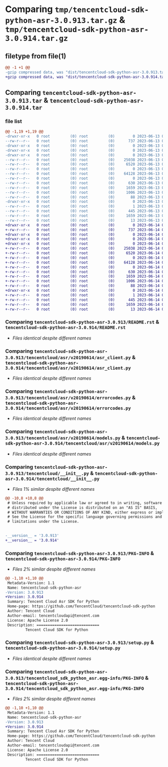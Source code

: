 # Comparing `tmp/tencentcloud-sdk-python-asr-3.0.913.tar.gz` & `tmp/tencentcloud-sdk-python-asr-3.0.914.tar.gz`

## filetype from file(1)

```diff
@@ -1 +1 @@
-gzip compressed data, was "dist/tencentcloud-sdk-python-asr-3.0.913.tar", last modified: Tue Jun 13 02:03:48 2023, max compression
+gzip compressed data, was "dist/tencentcloud-sdk-python-asr-3.0.914.tar", last modified: Wed Jun 14 00:18:32 2023, max compression
```

## Comparing `tencentcloud-sdk-python-asr-3.0.913.tar` & `tencentcloud-sdk-python-asr-3.0.914.tar`

### file list

```diff
@@ -1,19 +1,19 @@
-drwxr-xr-x   0 root         (0) root         (0)        0 2023-06-13 02:03:48.000000 tencentcloud-sdk-python-asr-3.0.913/
--rw-r--r--   0 root         (0) root         (0)      737 2023-06-13 02:03:48.000000 tencentcloud-sdk-python-asr-3.0.913/README.rst
-drwxr-xr-x   0 root         (0) root         (0)        0 2023-06-13 02:03:48.000000 tencentcloud-sdk-python-asr-3.0.913/tencentcloud/
-drwxr-xr-x   0 root         (0) root         (0)        0 2023-06-13 02:03:48.000000 tencentcloud-sdk-python-asr-3.0.913/tencentcloud/asr/
-drwxr-xr-x   0 root         (0) root         (0)        0 2023-06-13 02:03:48.000000 tencentcloud-sdk-python-asr-3.0.913/tencentcloud/asr/v20190614/
--rw-r--r--   0 root         (0) root         (0)    25038 2023-06-13 02:03:48.000000 tencentcloud-sdk-python-asr-3.0.913/tencentcloud/asr/v20190614/asr_client.py
--rw-r--r--   0 root         (0) root         (0)     6520 2023-06-13 02:03:48.000000 tencentcloud-sdk-python-asr-3.0.913/tencentcloud/asr/v20190614/errorcodes.py
--rw-r--r--   0 root         (0) root         (0)        0 2023-06-13 02:03:48.000000 tencentcloud-sdk-python-asr-3.0.913/tencentcloud/asr/v20190614/__init__.py
--rw-r--r--   0 root         (0) root         (0)    64128 2023-06-13 02:03:48.000000 tencentcloud-sdk-python-asr-3.0.913/tencentcloud/asr/v20190614/models.py
--rw-r--r--   0 root         (0) root         (0)        0 2023-06-13 02:03:48.000000 tencentcloud-sdk-python-asr-3.0.913/tencentcloud/asr/__init__.py
--rw-r--r--   0 root         (0) root         (0)      630 2023-06-13 02:03:48.000000 tencentcloud-sdk-python-asr-3.0.913/tencentcloud/__init__.py
--rw-r--r--   0 root         (0) root         (0)     1659 2023-06-13 02:03:48.000000 tencentcloud-sdk-python-asr-3.0.913/PKG-INFO
--rw-r--r--   0 root         (0) root         (0)     1006 2023-06-13 02:03:48.000000 tencentcloud-sdk-python-asr-3.0.913/setup.py
--rw-r--r--   0 root         (0) root         (0)       88 2023-06-13 02:03:48.000000 tencentcloud-sdk-python-asr-3.0.913/setup.cfg
-drwxr-xr-x   0 root         (0) root         (0)        0 2023-06-13 02:03:48.000000 tencentcloud-sdk-python-asr-3.0.913/tencentcloud_sdk_python_asr.egg-info/
--rw-r--r--   0 root         (0) root         (0)        1 2023-06-13 02:03:48.000000 tencentcloud-sdk-python-asr-3.0.913/tencentcloud_sdk_python_asr.egg-info/dependency_links.txt
--rw-r--r--   0 root         (0) root         (0)      445 2023-06-13 02:03:48.000000 tencentcloud-sdk-python-asr-3.0.913/tencentcloud_sdk_python_asr.egg-info/SOURCES.txt
--rw-r--r--   0 root         (0) root         (0)     1659 2023-06-13 02:03:48.000000 tencentcloud-sdk-python-asr-3.0.913/tencentcloud_sdk_python_asr.egg-info/PKG-INFO
--rw-r--r--   0 root         (0) root         (0)       13 2023-06-13 02:03:48.000000 tencentcloud-sdk-python-asr-3.0.913/tencentcloud_sdk_python_asr.egg-info/top_level.txt
+drwxr-xr-x   0 root         (0) root         (0)        0 2023-06-14 00:18:32.000000 tencentcloud-sdk-python-asr-3.0.914/
+-rw-r--r--   0 root         (0) root         (0)      737 2023-06-14 00:18:32.000000 tencentcloud-sdk-python-asr-3.0.914/README.rst
+drwxr-xr-x   0 root         (0) root         (0)        0 2023-06-14 00:18:32.000000 tencentcloud-sdk-python-asr-3.0.914/tencentcloud/
+drwxr-xr-x   0 root         (0) root         (0)        0 2023-06-14 00:18:32.000000 tencentcloud-sdk-python-asr-3.0.914/tencentcloud/asr/
+drwxr-xr-x   0 root         (0) root         (0)        0 2023-06-14 00:18:32.000000 tencentcloud-sdk-python-asr-3.0.914/tencentcloud/asr/v20190614/
+-rw-r--r--   0 root         (0) root         (0)    25038 2023-06-14 00:18:32.000000 tencentcloud-sdk-python-asr-3.0.914/tencentcloud/asr/v20190614/asr_client.py
+-rw-r--r--   0 root         (0) root         (0)     6520 2023-06-14 00:18:32.000000 tencentcloud-sdk-python-asr-3.0.914/tencentcloud/asr/v20190614/errorcodes.py
+-rw-r--r--   0 root         (0) root         (0)        0 2023-06-14 00:18:32.000000 tencentcloud-sdk-python-asr-3.0.914/tencentcloud/asr/v20190614/__init__.py
+-rw-r--r--   0 root         (0) root         (0)    64128 2023-06-14 00:18:32.000000 tencentcloud-sdk-python-asr-3.0.914/tencentcloud/asr/v20190614/models.py
+-rw-r--r--   0 root         (0) root         (0)        0 2023-06-14 00:18:32.000000 tencentcloud-sdk-python-asr-3.0.914/tencentcloud/asr/__init__.py
+-rw-r--r--   0 root         (0) root         (0)      630 2023-06-14 00:18:32.000000 tencentcloud-sdk-python-asr-3.0.914/tencentcloud/__init__.py
+-rw-r--r--   0 root         (0) root         (0)     1659 2023-06-14 00:18:32.000000 tencentcloud-sdk-python-asr-3.0.914/PKG-INFO
+-rw-r--r--   0 root         (0) root         (0)     1006 2023-06-14 00:18:32.000000 tencentcloud-sdk-python-asr-3.0.914/setup.py
+-rw-r--r--   0 root         (0) root         (0)       88 2023-06-14 00:18:32.000000 tencentcloud-sdk-python-asr-3.0.914/setup.cfg
+drwxr-xr-x   0 root         (0) root         (0)        0 2023-06-14 00:18:32.000000 tencentcloud-sdk-python-asr-3.0.914/tencentcloud_sdk_python_asr.egg-info/
+-rw-r--r--   0 root         (0) root         (0)        1 2023-06-14 00:18:32.000000 tencentcloud-sdk-python-asr-3.0.914/tencentcloud_sdk_python_asr.egg-info/dependency_links.txt
+-rw-r--r--   0 root         (0) root         (0)      445 2023-06-14 00:18:32.000000 tencentcloud-sdk-python-asr-3.0.914/tencentcloud_sdk_python_asr.egg-info/SOURCES.txt
+-rw-r--r--   0 root         (0) root         (0)     1659 2023-06-14 00:18:32.000000 tencentcloud-sdk-python-asr-3.0.914/tencentcloud_sdk_python_asr.egg-info/PKG-INFO
+-rw-r--r--   0 root         (0) root         (0)       13 2023-06-14 00:18:32.000000 tencentcloud-sdk-python-asr-3.0.914/tencentcloud_sdk_python_asr.egg-info/top_level.txt
```

### Comparing `tencentcloud-sdk-python-asr-3.0.913/README.rst` & `tencentcloud-sdk-python-asr-3.0.914/README.rst`

 * *Files identical despite different names*

### Comparing `tencentcloud-sdk-python-asr-3.0.913/tencentcloud/asr/v20190614/asr_client.py` & `tencentcloud-sdk-python-asr-3.0.914/tencentcloud/asr/v20190614/asr_client.py`

 * *Files identical despite different names*

### Comparing `tencentcloud-sdk-python-asr-3.0.913/tencentcloud/asr/v20190614/errorcodes.py` & `tencentcloud-sdk-python-asr-3.0.914/tencentcloud/asr/v20190614/errorcodes.py`

 * *Files identical despite different names*

### Comparing `tencentcloud-sdk-python-asr-3.0.913/tencentcloud/asr/v20190614/models.py` & `tencentcloud-sdk-python-asr-3.0.914/tencentcloud/asr/v20190614/models.py`

 * *Files identical despite different names*

### Comparing `tencentcloud-sdk-python-asr-3.0.913/tencentcloud/__init__.py` & `tencentcloud-sdk-python-asr-3.0.914/tencentcloud/__init__.py`

 * *Files 1% similar despite different names*

```diff
@@ -10,8 +10,8 @@
 # Unless required by applicable law or agreed to in writing, software
 # distributed under the License is distributed on an "AS IS" BASIS,
 # WITHOUT WARRANTIES OR CONDITIONS OF ANY KIND, either express or implied.
 # See the License for the specific language governing permissions and
 # limitations under the License.
 
 
-__version__ = '3.0.913'
+__version__ = '3.0.914'
```

### Comparing `tencentcloud-sdk-python-asr-3.0.913/PKG-INFO` & `tencentcloud-sdk-python-asr-3.0.914/PKG-INFO`

 * *Files 2% similar despite different names*

```diff
@@ -1,10 +1,10 @@
 Metadata-Version: 1.1
 Name: tencentcloud-sdk-python-asr
-Version: 3.0.913
+Version: 3.0.914
 Summary: Tencent Cloud Asr SDK for Python
 Home-page: https://github.com/TencentCloud/tencentcloud-sdk-python
 Author: Tencent Cloud
 Author-email: tencentcloudapi@tencent.com
 License: Apache License 2.0
 Description: ============================
         Tencent Cloud SDK for Python
```

### Comparing `tencentcloud-sdk-python-asr-3.0.913/setup.py` & `tencentcloud-sdk-python-asr-3.0.914/setup.py`

 * *Files identical despite different names*

### Comparing `tencentcloud-sdk-python-asr-3.0.913/tencentcloud_sdk_python_asr.egg-info/PKG-INFO` & `tencentcloud-sdk-python-asr-3.0.914/tencentcloud_sdk_python_asr.egg-info/PKG-INFO`

 * *Files 2% similar despite different names*

```diff
@@ -1,10 +1,10 @@
 Metadata-Version: 1.1
 Name: tencentcloud-sdk-python-asr
-Version: 3.0.913
+Version: 3.0.914
 Summary: Tencent Cloud Asr SDK for Python
 Home-page: https://github.com/TencentCloud/tencentcloud-sdk-python
 Author: Tencent Cloud
 Author-email: tencentcloudapi@tencent.com
 License: Apache License 2.0
 Description: ============================
         Tencent Cloud SDK for Python
```

